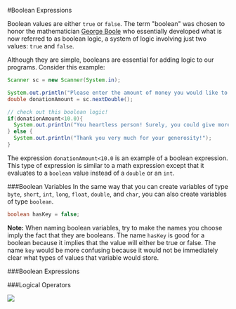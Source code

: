 #Boolean Expressions

Boolean values are either `true` or `false`. The term "boolean" was chosen to honor the mathematician [George Boole](http://en.wikipedia.org/wiki/George_Boole) who essentially developed what is now referred to as boolean logic, a system of logic involving just two values: `true` and `false`.

Although they are simple, booleans are essential for adding logic to our programs. Consider this example:

```java
Scanner sc = new Scanner(System.in);

System.out.println("Please enter the amount of money you would like to donate.");
double donationAmount = sc.nextDouble();

// check out this boolean logic!
if(donationAmount<10.0){
  System.out.println("You heartless person! Surely, you could give more than that!");
} else {
  System.out.println("Thank you very much for your generosity!");
}
```

The expression `donationAmount<10.0` is an example of a boolean expression. This type of expression is similar to a math expression except that it evaluates to a `boolean` value instead of a `double` or an `int`.

###Boolean Variables
In the same way that you can create variables of type `byte`, `short`, `int`, `long`, `float`, `double`, and `char`, you can also create variables of type `boolean`.

```java
boolean hasKey = false;
```
**Note:** When naming boolean variables, try to make the names you choose imply the fact that they are booleans. The name `hasKey` is good for a boolean because it implies that the value will either be true or false. The name `key` would be more confusing because it would not be immediately clear what types of values that variable would store.

###Boolean Expressions

###Logical Operators



![](http://christensenacademy.org/img/signature.png)

